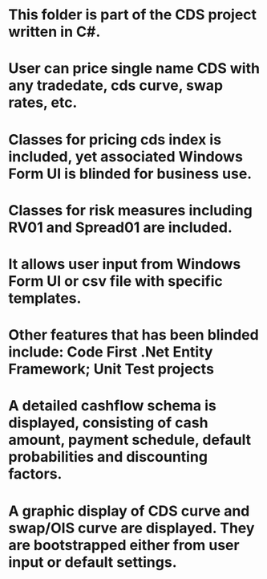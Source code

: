 # This folder is part of the CDS project written in C#.
# User can price single name CDS with any tradedate, cds curve, swap rates, etc.
# Classes for pricing cds index is included, yet associated Windows Form UI is blinded for business use.
# Classes for risk measures including RV01 and Spread01 are included.
# It allows user input from Windows Form UI or csv file with specific templates.
# Other features that has been blinded include: Code First .Net Entity Framework; Unit Test projects
# A detailed cashflow schema is displayed, consisting of cash amount, payment schedule, default probabilities and discounting factors.
# A graphic display of CDS curve and swap/OIS curve are displayed. They are bootstrapped either from user input or default settings.
